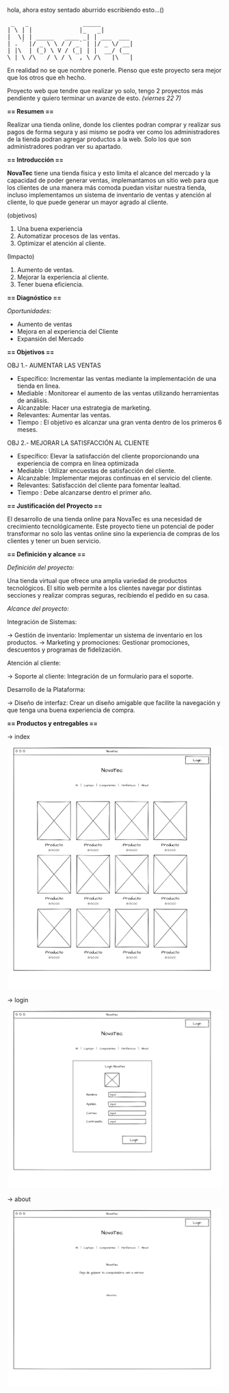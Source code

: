 hola, ahora estoy sentado aburrido escribiendo esto...()

<pre>
 _   _               _____
| \ | |             |_   _|
|  \| | _____   ____ _| | ___  ___
| . ` |/ _ \ \ / / _` | |/ _ \/ __|
| |\  | (_) \ V / (_| | |  __/ (__
\_| \_/\___/ \_/ \__,_\_/\___|\___|
</pre>

En realidad no se que nombre ponerle. Pienso que este proyecto sera mejor que los otros que eh hecho.

Proyecto web que tendre que realizar yo solo, tengo 2 proyectos más pendiente y quiero terminar un avanze de esto. <i>(viernes 22    7)</i>

<b>== Resumen ==</b>

Realizar una tienda online, donde los clientes podran comprar y realizar sus pagos de forma segura y asi mismo se podra ver como los administradores de la tienda podran agregar productos a la web. Solo los que son administradores podran ver su apartado.

<b>== Introducción == </b>

<b>NovaTec</b> tiene una tienda fisica y esto limita el alcance del mercado y la capacidad de poder generar ventas, implemantamos un sitio web para que los clientes de una manera más comoda puedan visitar nuestra tienda, incluso implementamos un sistema de inventario de ventas y atención al cliente, lo que puede generar un mayor agrado al cliente.

(objetivos)

  1. Una buena experiencia
  2. Automatizar procesos de las ventas.
  3. Optimizar el atención al cliente.

(Impacto)

  1. Aumento de ventas.
  2. Mejorar la experiencia al cliente.
  3. Tener buena eficiencia.

<b>== Diagnóstico ==</b>

<i>Oportunidades:</i>
  * Aumento de ventas
  * Mejora en al experiencia del Cliente
  * Expansión del Mercado

<b>== Objetivos ==</b>

OBJ 1.- AUMENTAR LAS VENTAS

  * Específico: Incrementar las ventas mediante la implementación de una tienda en linea.
  * Mediable  : Monitorear el aumento de las ventas utilizando herramientas de análisis.
  * Alcanzable: Hacer una estrategia de marketing.
  * Relevantes: Aumentar las ventas.
  * Tiempo    : El objetivo es alcanzar una gran venta dentro de los primeros 6 meses. 

OBJ 2.- MEJORAR LA SATISFACCIÓN AL CLIENTE

  * Específico: Elevar la satisfacción del cliente proporcionando una experiencia de compra en línea optimizada
  * Mediable  : Utilizar encuestas de satisfacción del cliente.
  * Alcanzable: Implementar mejoras continuas en el servicio del cliente.
  * Relevantes: Satisfacción del cliente para fomentar lealtad.
  * Tiempo    : Debe alcanzarse dentro el primer año.

<b>== Justificación del Proyecto ==</b>

El desarrollo de una tienda online para NovaTec es una necesidad de crecimiento tecnológicamente. Este proyecto tiene un potencial de poder transformar no solo las ventas online sino la experiencia de compras de los clientes y tener un buen servicio.

<b>== Definición y alcance ==</b>

<i>Definición del proyecto:</i>

Una tienda virtual que ofrece una amplia variedad de productos tecnológicos. El sitio web permite a los clientes navegar por distintas secciones y realizar compras seguras, recibiendo el pedido en su casa.

<i>Alcance del proyecto:</i>

Integración de Sistemas:

-> Gestión de inventario: Implementar un sistema de inventario en los productos.
-> Marketing y promociones: Gestionar promociones, descuentos y programas de fidelización.

Atención al cliente:

-> Soporte al cliente: Integración de un formulario para el soporte.

Desarrollo de la Plataforma:

-> Diseño de interfaz: Crear un diseño amigable que facilite la navegación y que tenga una buena experiencia de compra.

<b>== Productos y entregables ==</b>

-> index

![](../img/index.png)

-> login

![](../img/login.png)

-> about

![](../img/about.png)